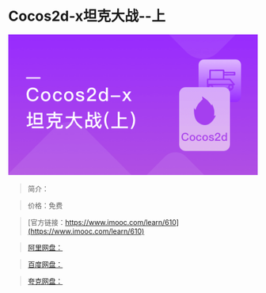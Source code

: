 # Cocos2d-x坦克大战--上

![img](../../assets/5fe442ef0001381505400304.jpg)

> 简介：

> 价格：免费

> [官方链接：https://www.imooc.com/learn/610](https://www.imooc.com/learn/610)

> [阿里网盘：]()

> [百度网盘：]()

> [夸克网盘：]()

